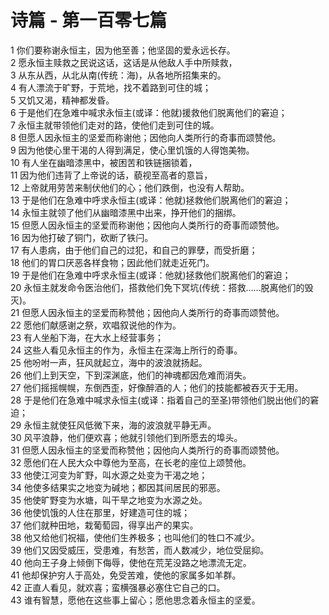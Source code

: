 # 诗篇 - 第一百零七篇
  
 1 你们要称谢永恒主，因为他至善；他坚固的爱永远长存。  
 2 愿永恒主赎救之民说这话，这话是从他敌人手中所赎救，  
 3 从东从西，从北从南(传统：海)，从各地所招集来的。  
 4 有人漂流于旷野，于荒地，找不着路到可住的城；  
 5 又饥又渴，精神都发昏。  
 6 于是他们在急难中喊求永恒主(或译：他就)援救他们脱离他们的窘迫；  
 7 永恒主就带领他们走对的路，使他们走到可住的城。  
 8 但愿人因永恒主的坚爱而称谢他；因他向人类所行的奇事而颂赞他。  
 9 因为他使心里干渴的人得到满足，使心里饥饿的人得饱美物。  
 10 有人坐在幽暗漆黑中，被困苦和铁链捆锁着，  
 11 因为他们违背了上帝说的话，藐视至高者的意旨，  
 12 上帝就用劳苦来制伏他们的心；他们跌倒，也没有人帮助。  
 13 于是他们在急难中呼求永恒主(或译：他就)拯救他们脱离他们的窘迫；  
 14 永恒主就领了他们从幽暗漆黑中出来，挣开他们的捆绑。  
 15 但愿人因永恒主的坚爱而称谢他；因他向人类所行的奇事而颂赞他。  
 16 因为他打破了铜门，砍断了铁闩。  
 17 有人患病，由于他们自己的过犯，和自己的罪孽，而受折磨；  
 18 他们的胃口厌恶各样食物；因此他们就走近死门。  
 19 于是他们在急难中呼求永恒主(或译：他就)拯救他们脱离他们的窘迫；  
 20 永恒主就发命令医治他们，搭救他们免下冥坑(传统：搭救……脱离他们的毁灭)。  
 21 但愿人因永恒主的坚爱而称赞他；因他向人类所行的奇事而颂赞他。  
 22 愿他们献感谢之祭，欢唱叙说他的作为。  
 23 有人坐船下海，在大水上经营事务；  
 24 这些人看见永恒主的作为，永恒主在深海上所行的奇事。  
 25 他吩咐一声，狂风就起立，海中的波浪就扬起。  
 26 他们上到天空，下到深渊底，他们的神魂都因危难而消失。  
 27 他们摇摇幌幌，东倒西歪，好像醉酒的人；他们的技能都被吞灭于无用。  
 28 于是他们在急难中喊求永恒主(或译：指着自己的至圣)带领他们脱出他们的窘迫；  
 29 永恒主就使狂风低微下来，海的波浪就平静无声。  
 30 风平浪静，他们便欢喜；他就引领他们到所愿去的埠头。  
 31 但愿人因永恒主的坚爱而称赞他；因他向人类所行的奇事而颂赞他。  
 32 愿他们在人民大众中尊他为至高，在长老的座位上颂赞他。  
 33 他使江河变为旷野，叫水源之处变为干渴之地；  
 34 他使多结果实之地变为碱地；都因其间居民的邪恶。  
 35 他使旷野变为水塘，叫干旱之地变为水源之处。  
 36 他使饥饿的人住在那里，好建造可住的城；  
 37 他们就种田地，栽葡萄园，得享出产的果实。  
 38 他又给他们祝福，使他们生养极多；也叫他们的牲口不减少。  
 39 他们又因受威压，受患难，有愁苦，而人数减少，地位受屈抑。  
 40 他向王子身上倾倒下侮辱，使他在荒芜没路之地漂流无定。  
 41 他却保护穷人于高处，免受苦难，使他的家属多如羊群。  
 42 正直人看见，就欢喜；蛮横强暴必塞住它自己的口。  
 43 谁有智慧，愿他在这些事上留心；愿他思念着永恒主的坚爱。